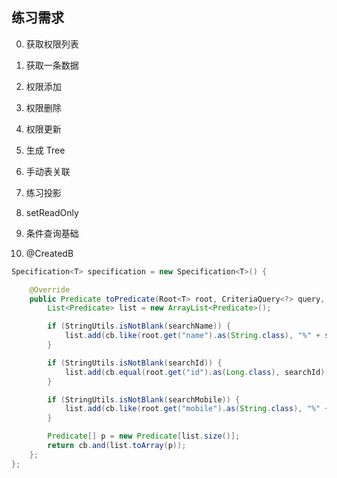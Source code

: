 ## 练习需求

0. 获取权限列表
1. 获取一条数据
1. 权限添加
2. 权限删除
3. 权限更新
4. 生成 Tree 

5. 手动表关联 
6. 练习投影
7. setReadOnly

8. 条件查询基础
9. @CreatedB

```java
Specification<T> specification = new Specification<T>() {

    @Override
    public Predicate toPredicate(Root<T> root, CriteriaQuery<?> query, CriteriaBuilder cb) {
        List<Predicate> list = new ArrayList<Predicate>();

        if (StringUtils.isNotBlank(searchName)) {
            list.add(cb.like(root.get("name").as(String.class), "%" + searchName + "%"));
        }

        if (StringUtils.isNotBlank(searchId)) {
            list.add(cb.equal(root.get("id").as(Long.class), searchId));
        }

        if (StringUtils.isNotBlank(searchMobile)) {
            list.add(cb.like(root.get("mobile").as(String.class), "%" + searchMobile + "%"));
        }

        Predicate[] p = new Predicate[list.size()];
        return cb.and(list.toArray(p));
    };
};
```
